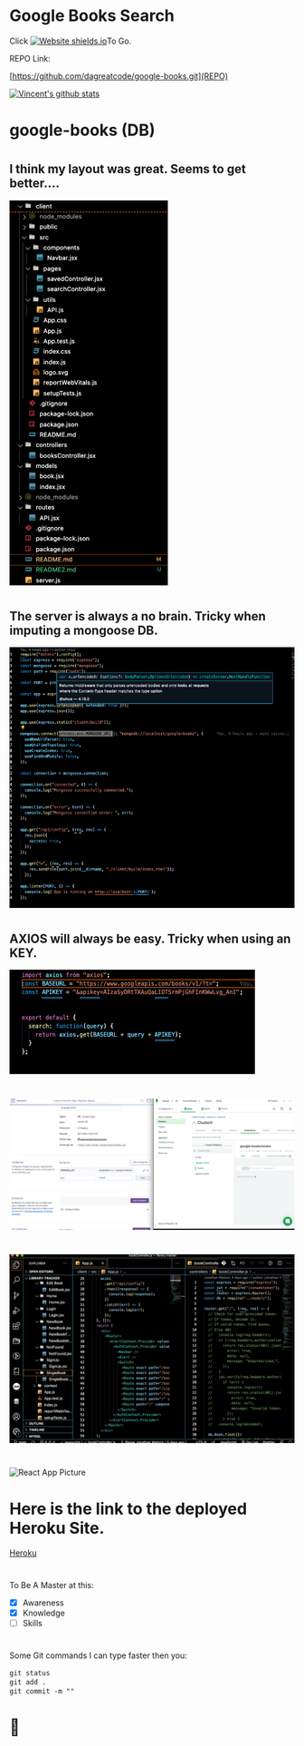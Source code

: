 # Google Books Search
Click
[![Website shields.io](https://img.shields.io/website-up-down-green-red/http/shields.io.svg)](https://da-google-books.herokuapp.com/)To Go.


REPO Link: 

[https://github.com/dagreatcode/google-books.git](REPO)

[![Vincent's github stats](https://github-readme-stats.vercel.app/api?username=DaGreatCode&theme=blue-green)](https://github.com/DaGreatCode/github-readme-stats)
# google-books (DB)
#
## I think my layout was great. Seems to get better....
![React App Picture](./image/img1.png)
#
## The server is always a no brain. Tricky when imputing a mongoose DB.
![React App Picture](./image/img2.png)
#
## AXIOS will always be easy. Tricky when using an KEY.
![React App Picture](./image/img3.png)
#
##
![React App Picture](./image/img4.png)
#
##
![React App Picture](./image/img5.png)
#
##
![React App Picture](./image/img6.png)
#
#

# Here is the link to the deployed Heroku Site. 
[Heroku](https://da-google-books.herokuapp.com/)
#
#
To Be A Master at this:
- [x] Awareness
- [x] Knowledge
- [ ] Skills
#
#
#
Some Git commands I can type faster then you:
```
git status
git add .
git commit -m ""
```

# :thinking: